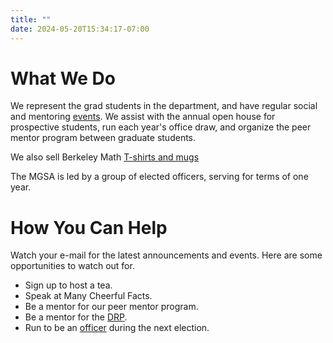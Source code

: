 ```yaml
---
title: ""
date: 2024-05-20T15:34:17-07:00
---
```



# What We Do

We represent the grad students in the department, and have regular social and mentoring [events](events). 
We assist with the annual open house for prospective students, 
run each year's office draw, 
and organize the peer mentor program between graduate students.

We also sell Berkeley Math [T-shirts and mugs](gear)

The MGSA is led by a group of elected officers, serving for terms of one year.

# How You Can Help

Watch your e-mail for the latest announcements and events. 
Here are some opportunities to watch out for.

- Sign up to host a tea. <!-- [host a tea](https://docs.google.com/spreadsheets/d/1rwnrCG8s5cAbavXcE3AwVKRd3XuXQvb8h0qYGbQ6ZRQ/edit#gid=0) -->
- Speak at Many Cheerful Facts.
- Be a mentor for our peer mentor program.
- Be a mentor for the [DRP](https://math.berkeley.edu/wp/drp/).
- Run to be an [officer](officers) during the next election.
